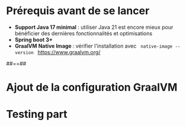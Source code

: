 # Prérequis avant de se lancer

<ul>
  <li>
    <strong>Support Java 17 minimal</strong> : utiliser Java 21 est encore mieux pour bénéficier des dernières fonctionnalités et optimisations
  </li>
  <li>
    <strong> Spring boot 3+ </strong>
  </li>
  <li>
    <strong> GraalVM Native Image </strong> : vérifier l'installation avec <code> native-image --version </code>
    <a href="https://www.graalvm.org/"> https://www.graalvm.org/ </a>
  </li>
</ul>

##==##

# Ajout de la configuration GraalVM

# Testing part



